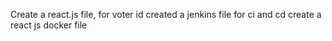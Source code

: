 Create a react.js file, for voter id
created  a jenkins file for ci and cd
create a react js docker file
